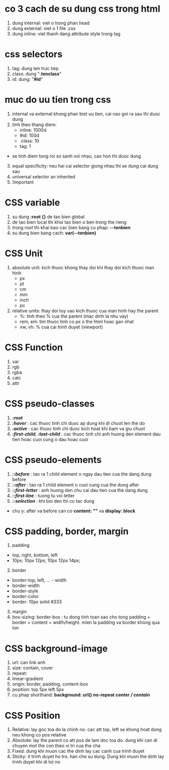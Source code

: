 # co 3 cach de su dung css trong html
1. dung internal: viet o trong phan head 
2. dung external: viet o 1 file .css
3. dung inline: viet thanh dang attribute style trong tag
# css selectors
1. tag: dung ten truc tiep
2. class: dung "**.tenclass**"
3. id: dung: "**#id**"
# muc do uu tien trong css
1. internal va external khong phan biet  uu tien, cai nao goi ra sau thi duoc dung
2. tinh theo thang diem: 
    - inline: 1000d
    - #id: 100d
    - .class: 10
    - tag: 1
- se tinh diem tong roi so sanh voi nhau, cao hon thi duoc dung
3. equal specificity: neu hai cai selector giong nhau thi se dung cai dung sau
4. universal selector an inherited
5. !important
# CSS variable
1. su dung **:root {}** de tao bien global
2. de tao bien local thi khoi tao bien o ben trong the rieng
3. trong *root* thi khai bao cac bien bang cu phap: **--tenbien**
4. su dung bien bang cach: **var(--tenbien)**
# CSS Unit
1. absolute unit: kich thuoc khong thay doi khi thay doi kich thuoc man hinh
    - px 
    - pt
    - cm
    - mm
    - inch
    - pc
2. relative units: thay doi tuy vao kich thuoc cua man hinh hay the parent
    - %: tinh theo % cua the parent (mac dinh la nhu vay)
    - rem, em: tim thuoc tinh co px o the html hoac gan nhat
    - vw, vh: % cua cai trinh duyet (viewport)
# CSS Function
1. var
2. rgb
3. rgba
4. calc
5. attr
# CSS pseudo-classes
1. ***:root***
2. ***:hover*** : cac thuoc tinh chi duoc ap dung khi di chuot len the do
3. ***:active*** : cac thuoc tinh chi duoc kich hoat khi bam va giu chuot
4. ***:first-child***, ***:last-child*** : cac thuoc tinh chi anh huong den element dau tien hoac cuoi cung o dau hoac cuoi
# CSS pseudo-elements
1. ***::before*** : tao ra 1 child element o ngay dau tien cua the dang dung before
2. ***::after*** : tao ra  1 child element o cuoi cung cua the dung after
3. ***::first-letter*** : anh huong den chu cai dau tien cua the dang dung
4. ***::first-line*** : tuong tu voi letter
5. ***::selection*** : khi boi den thi co tac dung
- chu y: after va before can co **content: ""** va **display: block**
# CSS padding, border, margin 
1. padding
- top, right, bottom, left
- 10px; 10px 12px; 10px 12px 14px; 
2. border
- border-top, left, ... - width
- border-width
- border-style
- border-color
- border: 10px solid #333
3. margin
4. box-sizing: border-box : tu dong tinh toan sao cho tong padding + border + content = width/height. mien la padding va border khong qua lon
# CSS background-image
1. url: can link anh
2. size: contain, cover
3. repeat: 
4. linear-gradient
5. origin: border, padding, content-box
6. position: top 5px left 5px
7. cu phap shorthand: **background: url() no-repeat center */ contain***
# CSS Position
1. Relative: lay goc toa do la chinh no. cac att top, left se khong hoat dong neu khong co pos relative
2. Absolute: lay the parent co att pos de lam doc toa do. dung khi can di chuyen mot the con theo vi tri cua the cha 
3. Fixed: dung khi muon cac the dinh lay cac canh cua trinh duyet
4. Sticky: it trinh duyet ho tro. han che su dung. Dung khi muon the dinh lay trinh duyet khi di toi no